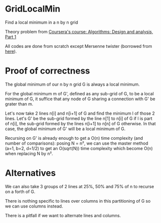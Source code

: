 # GridLocalMin
Find a local minimum in a n by n grid

Theory problem from [Coursera's course: Algorithms: Design and analysis, Part 1](https://www.coursera.org/learn/algorithm-design-analysis/home/welcome)

All codes are done from scratch except Mersenne twister (borrowed from [here](http://my.opera.com/metrallik/blog/2013/04/19/c-class-for-random-generation-with-mersenne-twister-method)).

# Proof of correctness

The global minimum of our n by n grid G is always a local minimum.

For the global minimum m of G', defined as any sub-grid of G, to be a local minimum of G, it suffice that any node of G sharing a connection with G' be grater than m.

Let's now take 2 lines n[i] and n[i+1] of G and find the minimum l of those 2 lines. Let's G' be the sub-grid formed by the line n[1] to n[i] of G if l is part of n[i], the sub-grid formed by the lines n[i+1] to n[n] of G otherwise. In that case, the global minimum of G' will be a local minimum of G.

Recursing on G' is already enough to get a O(n) time complexity (and number of comparisons): posing N = n², we can use the master method (a=1, b=2, d=1/2) to get an O(sqrt(N)) time complexity which become O(n) when replacing N by n².

# Alternatives

We can also take 3 groups of 2 lines at 25%, 50% and 75% of n to recurse on a forth of G.

There is nothing specific to lines over columns in this partitioning of G so we can use columns instead.

There is a pitfall if we want to alternate lines and columns.
